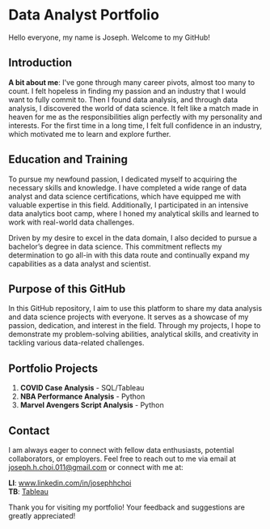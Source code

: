 # Data Analyst Portfolio

Hello everyone, my name is Joseph. Welcome to my GitHub!

## Introduction
**A bit about me**: I've gone through many career pivots, almost too many to count. I felt hopeless in finding my passion and an industry that I would want to fully commit to. Then I found data analysis, and through data analysis, I discovered the world of data science. It felt like a match made in heaven for me as the responsibilities align perfectly with my personality and interests. For the first time in a long time, I felt full confidence in an industry, which motivated me to learn and explore further.

## Education and Training
To pursue my newfound passion, I dedicated myself to acquiring the necessary skills and knowledge. I have completed a wide range of data analyst and data science certifications, which have equipped me with valuable expertise in this field. Additionally, I participated in an intensive data analytics boot camp, where I honed my analytical skills and learned to work with real-world data challenges.

Driven by my desire to excel in the data domain, I also decided to pursue a bachelor’s degree in data science. This commitment reflects my determination to go all-in with this data route and continually expand my capabilities as a data analyst and scientist.

## Purpose of this GitHub
In this GitHub repository, I aim to use this platform to share my data analysis and data science projects with everyone. It serves as a showcase of my passion, dedication, and interest in the field. Through my projects, I hope to demonstrate my problem-solving abilities, analytical skills, and creativity in tackling various data-related challenges.

## Portfolio Projects
1. **COVID Case Analysis** - SQL/Tableau
2. **NBA Performance Analysis** - Python
3. **Marvel Avengers Script Analysis** - Python

## Contact
I am always eager to connect with fellow data enthusiasts, potential collaborators, or employers. Feel free to reach out to me via email at joseph.h.choi.011@gmail.com or connect with me at: 

**LI**: www.linkedin.com/in/josephhchoi <br>
**TB**: [Tableau](https://public.tableau.com/app/profile/josephhchoi)

Thank you for visiting my portfolio! Your feedback and suggestions are greatly appreciated!
